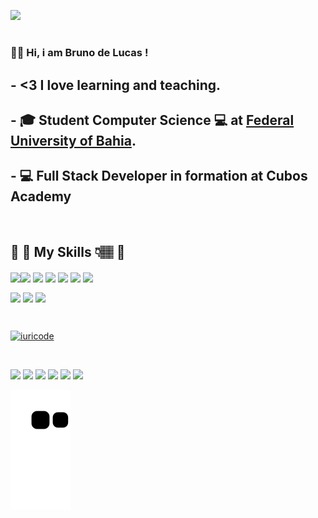 
![](https://komarev.com/ghpvc/?username=brunobarbosa17&color=006bed)

# <h3> 🧒🏽 Hi, i am Bruno de Lucas ! </h3>

## - <3 I love **learning** and **teaching**.
## - 🎓 Student **Computer Science**  &#128187; at <a href="[link da sua faculdade](https://dcc.ufba.br/)">Federal University of Bahia</a>.
## - &#128187; **Full Stack Developer** in formation at Cubos Academy

<div style="display: inline_block">
<br>

## 🚧 🚀 My Skills 👇🏽 🚧

<img align="center" src="https://img.shields.io/badge/HTML5-E34F26?style=for-the-badge&logo=html5&logoColor=white"><img align="center" src="https://img.shields.io/badge/CSS3-1572B6?style=for-the-badge&logo=css3&logoColor=white"> <img align="center" src="https://img.shields.io/badge/JavaScript-323330?style=for-the-badge&logo=javascript&logoColor=F7DF1E"> <img align="center" src="https://img.shields.io/badge/TypeScript-007ACC?style=for-the-badge&logo=typescript&logoColor=white"> <img align="center" src="https://img.shields.io/badge/Node.js-43853D?style=for-the-badge&logo=node.js&logoColor=white"> <img align="center" src="https://img.shields.io/badge/Express.js-404D59?style=for-the-badge"> <img align="center" src="https://img.shields.io/badge/React-20232A?style=for-the-badge&logo=react&logoColor=61DAFB"> 

<img align="center" src="https://img.shields.io/badge/PostgreSQL-316192?style=for-the-badge&logo=postgresql&logoColor=white"> <img align="center" src="https://img.shields.io/badge/Node.js-43853D?style=for-the-badge&logo=node.js&logoColor=white"> <img align="center" src="https://img.shields.io/badge/C%2B%2B-00599C?style=for-the-badge&logo=c%2B%2B&logoColor=white"> 

</div>

<div style="display: inline_block"><br>

[![iuricode](https://github-readme-stats.vercel.app/api/top-langs/?username=iuricode&hide=html&layout=compact&theme=dracula)](https://github.com/brunobarbosa17/)
</div>

<br>

<a href = "mailto: brunnobarbosas@gmail.com" target="_blank"><img src="https://img.shields.io/badge/-Gmail-%23333?style=for-the-badge&logo=gmail&logoColor=white" target="_blank"></a> [<img src="https://img.shields.io/badge/-Instagram-%23E4405F?style=for-the-badge&logo=instagram&logoColor=white" />](https://instagram.com/o_brunobarbosa) [<img src="https://img.shields.io/badge/linkedin-%230077B5.svg?&style=for-the-badge&logo=linkedin&logoColor=white" />](https://www.linkedin.com/in/bruno-de-lucas-b-b8b246a1/) [<img src = "https://img.shields.io/badge/facebook-%231877F2.svg?&style=for-the-badge&logo=facebook&logoColor=white">](https://www.facebook.com/delucasB/) [<img src="https://img.shields.io/badge/WhatsApp-25D366?style=for-the-badge&logo=whatsapp&logoColor=white"/>](https://wa.me/5571981703123?text=Ol%C3%A1,%20vim%20pelo%20Github) [<img src="https://img.shields.io/badge/YouTube-FF0000?style=for-the-badge&logo=youtube&logoColor=white"/>](https://www.youtube.com/channel/UC7MDYFpb2qb7gjg9oOpbJFA)


![Snake animation](https://github.com/rafaballerini/rafaballerini/blob/output/github-contribution-grid-snake.svg)
 
